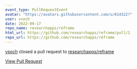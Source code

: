 ```yaml
---
event_type: PullRequestEvent
avatar: "https://avatars.githubusercontent.com/u/814322?"
user: vsoch
date: 2022-09-17
repo_name: researchapps/reframe
html_url: https://github.com/researchapps/reframe/pull/1
repo_url: https://github.com/researchapps/reframe
---
```


<a href='https://github.com/vsoch' target='_blank'>vsoch</a> closed a pull request to <a href='https://github.com/researchapps/reframe' target='_blank'>researchapps/reframe</a>

<a href='https://github.com/researchapps/reframe/pull/1' target='_blank'>View Pull Request</a>